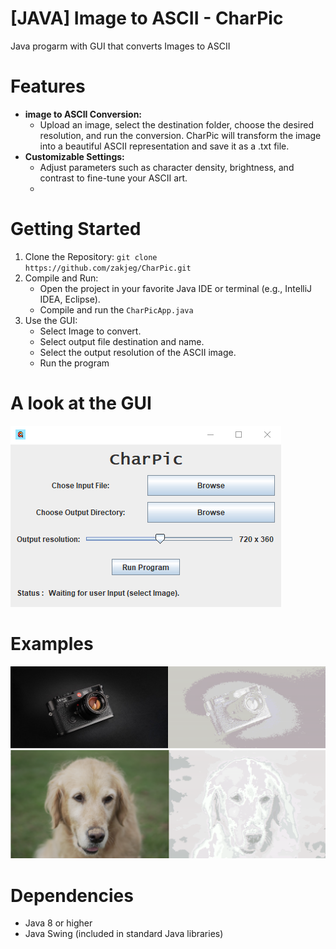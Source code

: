 # [JAVA] Image to ASCII - CharPic
Java progarm with GUI that converts Images to ASCII 

# Features
* **image to ASCII Conversion:**
    * Upload an image, select the destination folder, choose the desired resolution, and run the conversion. CharPic will transform the image into a beautiful ASCII representation and save it as a .txt file.
* **Customizable Settings:**
    * Adjust parameters such as character density, brightness, and contrast to fine-tune your ASCII art.
    * 
# Getting Started 
1. Clone the Repository:
`git clone https://github.com/zakjeg/CharPic.git`
2. Compile and Run:
   * Open the project in your favorite Java IDE or terminal (e.g., IntelliJ IDEA, Eclipse).
   * Compile and run the `CharPicApp.java`
4. Use the GUI:
   * Select Image to convert.
   * Select output file destination and name.
   * Select the output resolution of the ASCII image.
   * Run the program
# A look at the GUI
![Screenshot of the App GUI](CharPicGuiPreview.png)

# Examples

![example of converted image1](example1.png)
![example of converted image2](example2.png)


# Dependencies
* Java 8 or higher
* Java Swing (included in standard Java libraries)
